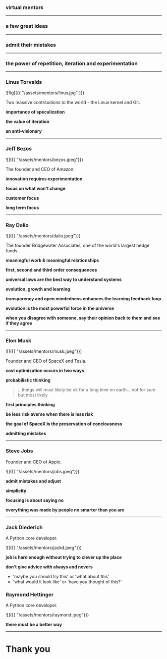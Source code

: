 ### virtual mentors

---

### a few great ideas 

---

### admit their mistakes

---

### the power of repetition, iteration and experimentation

---

### Linus Torvalds

![fig]({{ "/assets/mentors/linus.jpg" }}) 

Two massive contributions to the world - the Linux kernel and Git. 

**importance of specalization** 

**the value of iteration**

**an anti-visionary**

---

### Jeff Bezos

![]({{ "/assets/mentors/bezos.jpeg"}}) 

The founder and CEO of Amazon.

**innovation requires experimentation**

**focus on what won't change**

**customer focus**

**long term focus**

---

### Ray Dalio

![]({{ "/assets/mentors/dalio.jpeg"}}) 

The founder Bridgewater Associates, one of the world's largest hedge funds.

**meaningful work & meaningful relationships**

**first, second and third order consequences**

**universal laws are the best way to understand systems**

**evolution, growth and learning**

**transparency and open mindedness enhances the learning feedback loop**

**evolution is the most powerful force in the universe**

**when you disagree with someone, say their opinion back to them and see if they agree**

---

### Elon Musk

![]({{ "/assets/mentors/musk.jpeg"}}) 

Founder and CEO of SpaceX and Tesla.

**cost optimization occurs in two ways**

**probabilistic thinking**
> ...things will most likely be ok for a long time on earth... not for sure but most likely

**first principles thinking**

**be less risk averse when there is less risk**

**the goal of SpaceX is the preservation of conciousness**

**admitting mistakes**

---

### Steve Jobs

Founder and CEO of Apple.

![]({{ "/assets/mentors/jobs.jpeg"}}) 

**admit mistakes and adjust**

**simplicity**

**focusing is about saying no**

**everything was made by people no smarter than you are**

---

### Jack Diederich

A Python core developer.

![]({{ "/assets/mentors/jackd.jpeg"}}) 

**job is hard enough without trying to clever up the place**

**don't give advice with always and nevers**
- 'maybe you should try this' or 'what about this'
- 'what would it look like' or 'have you thought of this?'

### Raymond Hettinger
A Python core developer.

![]({{ "/assets/mentors/raymond.jpeg"}}) 

**there must be a better way**

---

# Thank you
